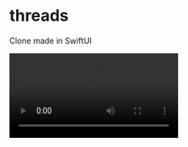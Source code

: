 # threads
Clone made in SwiftUI

<video src="https://github.com/user-attachments/assets/59075397-e073-4680-a790-7fafef58b801">


